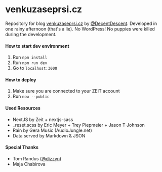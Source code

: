 # venkuzaseprsi.cz

Repository for blog [venkuzaseprsi.cz](https://www.venkuzaseprsi.cz) by [@DecentDescent](https://github.com/DecentDescent/). Developed in one rainy afternoon (that's a lie).
No WordPress! No puppies were killed during the development.

#### How to start dev environment

1. Run `npm install`
2. Run `npm run dev`
3. Go to `localhost:3000`

#### How to deploy

1. Make sure you are connected to your ZEIT account
2. Run `now --public`

#### Used Resources

- NextJS by Zeit + nextjs-sass
- \_reset.scss by Eric Meyer + Trey Piepmeier + Jason T Johnson
- Rain by Gera Music (AudioJungle.net)
- Data served by Markdown & JSON

#### Special Thanks

- Tom Randus ([@dizzyn](https://github.com/dizzyn))
- Maja Chabirova
